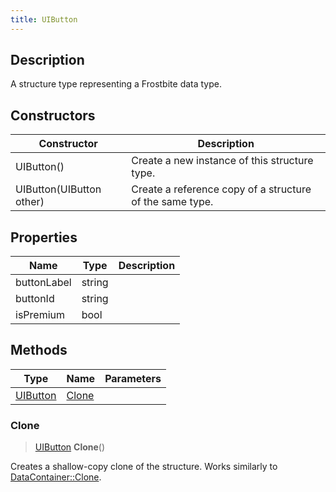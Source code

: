 ```yaml
---
title: UIButton
---
```

## Description

A structure type representing a Frostbite data type.

## Constructors

| Constructor              | Description                                              |
| ------------------------ | -------------------------------------------------------- |
| UIButton()               | Create a new instance of this structure type.            |
| UIButton(UIButton other) | Create a reference copy of a structure of the same type. |

## Properties

| Name        | Type   | Description |
| ----------- | ------ | ----------- |
| buttonLabel | string |             |
| buttonId    | string |             |
| isPremium   | bool   |             |

## Methods

| Type                 | Name            | Parameters |
| -------------------- | --------------- | ---------- |
| [UIButton](/vext/ref/fb/uibutton/) | [Clone](#clone) |            |

### Clone

> [UIButton](/vext/ref/fb/uibutton/) **Clone**()

Creates a shallow-copy clone of the structure. Works similarly to [DataContainer::Clone](/vext/ref/shared/class/datacontainer#clone).

